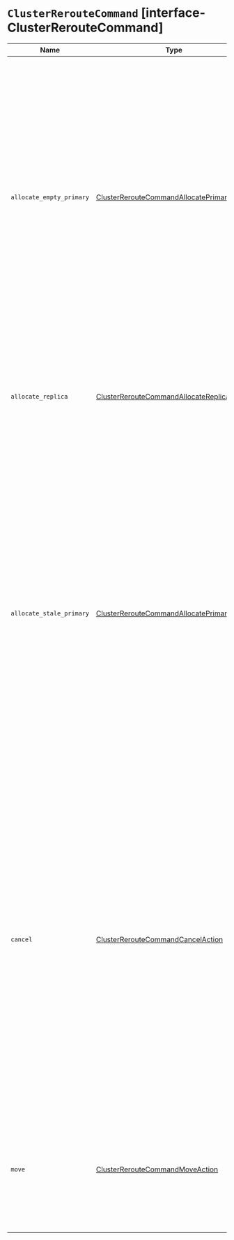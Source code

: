 # `ClusterRerouteCommand` [interface-ClusterRerouteCommand]

| Name | Type | Description |
| - | - | - |
| `allocate_empty_primary` | [ClusterRerouteCommandAllocatePrimaryAction](./ClusterRerouteCommandAllocatePrimaryAction.md) | Allocate an empty primary shard to a node. Accepts the index and shard for index name and shard number, and node to allocate the shard to. Using this command leads to a complete loss of all data that was indexed into this shard, if it was previously started. If a node which has a copy of the data rejoins the cluster later on, that data will be deleted. To ensure that these implications are well-understood, this command requires the flag accept_data_loss to be explicitly set to true. |
| `allocate_replica` | [ClusterRerouteCommandAllocateReplicaAction](./ClusterRerouteCommandAllocateReplicaAction.md) | Allocate an unassigned replica shard to a node. Accepts index and shard for index name and shard number, and node to allocate the shard to. Takes allocation deciders into account. |
| `allocate_stale_primary` | [ClusterRerouteCommandAllocatePrimaryAction](./ClusterRerouteCommandAllocatePrimaryAction.md) | Allocate a primary shard to a node that holds a stale copy. Accepts the index and shard for index name and shard number, and node to allocate the shard to. Using this command may lead to data loss for the provided shard id. If a node which has the good copy of the data rejoins the cluster later on, that data will be deleted or overwritten with the data of the stale copy that was forcefully allocated with this command. To ensure that these implications are well-understood, this command requires the flag accept_data_loss to be explicitly set to true. |
| `cancel` | [ClusterRerouteCommandCancelAction](./ClusterRerouteCommandCancelAction.md) | Cancel allocation of a shard (or recovery). Accepts index and shard for index name and shard number, and node for the node to cancel the shard allocation on. This can be used to force resynchronization of existing replicas from the primary shard by cancelling them and allowing them to be reinitialized through the standard recovery process. By default only replica shard allocations can be cancelled. If it is necessary to cancel the allocation of a primary shard then the allow_primary flag must also be included in the request. |
| `move` | [ClusterRerouteCommandMoveAction](./ClusterRerouteCommandMoveAction.md) | Move a started shard from one node to another node. Accepts index and shard for index name and shard number, from_node for the node to move the shard from, and to_node for the node to move the shard to. |
